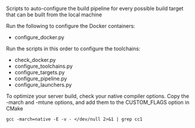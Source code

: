 Scripts to auto-configure the build pipeline for every possible build target that can be built from the local machine

Run the following to configure the Docker containers:
- configure_docker.py

Run the scripts in this order to configure the toolchains:
- check_docker.py
- configure_toolchains.py
- configure_targets.py
- configure_pipeline.py
- configure_launchers.py

To optimize your server build, check your native compiler options. Copy the -march and -mtune options, and add them to the CUSTOM_FLAGS option in CMake
```
gcc -march=native -E -v - </dev/null 2>&1 | grep cc1
```
